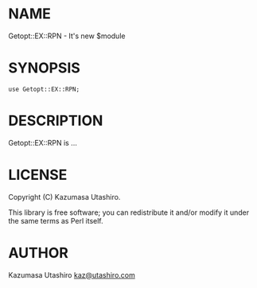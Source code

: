 
# NAME

Getopt::EX::RPN - It's new $module

# SYNOPSIS

    use Getopt::EX::RPN;

# DESCRIPTION

Getopt::EX::RPN is ...

# LICENSE

Copyright (C) Kazumasa Utashiro.

This library is free software; you can redistribute it and/or modify
it under the same terms as Perl itself.

# AUTHOR

Kazumasa Utashiro <kaz@utashiro.com>
